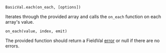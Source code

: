 ```BasicVal.each(on_each, [options])```

Iterates through the provided array and calls the ```on_each``` function on each array's value.

```on_each(value, index, emit)```

The provided function should return a FieldVal [error](/docs/fieldval/Errors) or null if there are no errors.